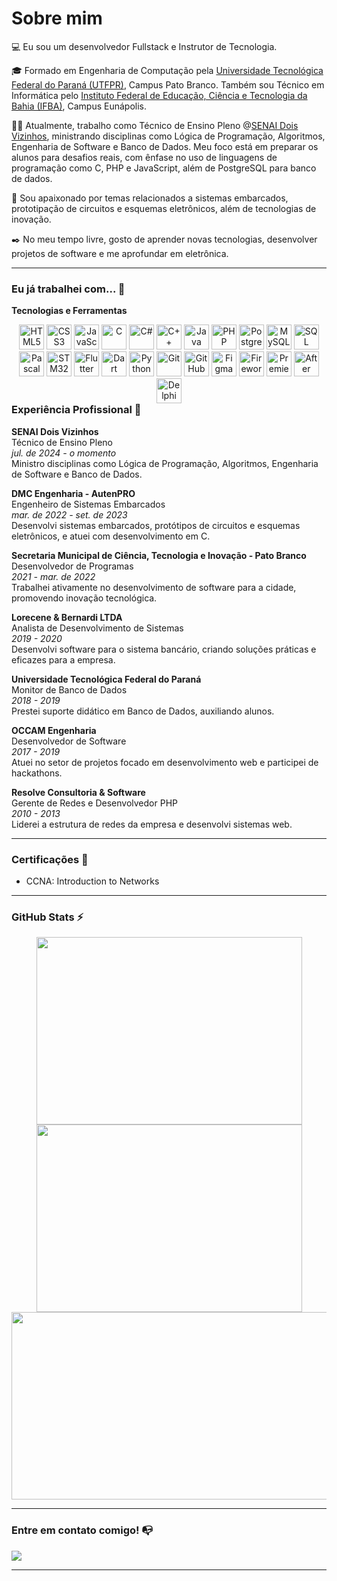 # Sobre mim

💻 Eu sou um desenvolvedor Fullstack e Instrutor de Tecnologia.

🎓 Formado em Engenharia de Computação pela [Universidade Tecnológica Federal do Paraná (UTFPR)](http://portal.utfpr.edu.br/), Campus Pato Branco. Também sou Técnico em Informática pelo [Instituto Federal de Educação, Ciência e Tecnologia da Bahia (IFBA)](https://portal.ifba.edu.br/eunapolis), Campus Eunápolis.

👩‍💻 Atualmente, trabalho como Técnico de Ensino Pleno @[SENAI Dois Vizinhos](https://novo.sistemafiep.org.br/), ministrando disciplinas como Lógica de Programação, Algoritmos, Engenharia de Software e Banco de Dados. Meu foco está em preparar os alunos para desafios reais, com ênfase no uso de linguagens de programação como C, PHP e JavaScript, além de PostgreSQL para banco de dados.

🔎 Sou apaixonado por temas relacionados a sistemas embarcados, prototipação de circuitos e esquemas eletrônicos, além de tecnologias de inovação.

✒️ No meu tempo livre, gosto de aprender novas tecnologias, desenvolver projetos de software e me aprofundar em eletrônica.

---

### Eu já trabalhei com... 🔧

**Tecnologias e Ferramentas**

<div style="text-align: center; float:left;">
    <img alt="HTML5" height="40" width="40" src="https://cdn.jsdelivr.net/gh/devicons/devicon/icons/html5/html5-original.svg">
    <img alt="CSS3" height="40" width="40" src="https://cdn.jsdelivr.net/gh/devicons/devicon/icons/css3/css3-original.svg">
    <img alt="JavaScript" height="40" width="40" src="https://cdn.jsdelivr.net/gh/devicons/devicon/icons/javascript/javascript-original.svg">
    <img alt="C" height="40" width="40" src="https://cdn.jsdelivr.net/gh/devicons/devicon/icons/c/c-original.svg">
    <img alt="C#" height="40" width="40" src="https://cdn.jsdelivr.net/gh/devicons/devicon/icons/csharp/csharp-original.svg">
    <img alt="C++" height="40" width="40" src="https://cdn.jsdelivr.net/gh/devicons/devicon/icons/cplusplus/cplusplus-original.svg">
    <img alt="Java" height="40" width="40" src="https://cdn.jsdelivr.net/gh/devicons/devicon/icons/java/java-original.svg">
    <img alt="PHP" height="40" width="40" src="https://cdn.jsdelivr.net/gh/devicons/devicon/icons/php/php-original.svg">
    <img alt="PostgreSQL" height="40" width="40" src="https://cdn.jsdelivr.net/gh/devicons/devicon/icons/postgresql/postgresql-original.svg">
    <img alt="MySQL" height="40" width="40" src="https://cdn.jsdelivr.net/gh/devicons/devicon/icons/mysql/mysql-original.svg">
    <img alt="SQL Server" height="40" width="40" src="https://img.icons8.com/color/48/000000/microsoft-sql-server.png">
    <img alt="Pascal" height="40" width="40" src="https://static-00.iconduck.com/assets.00/file-pdf-icon-256x256-hrraxrws.png">
    <img alt="STM32" height="40" width="40" src="https://encrypted-tbn0.gstatic.com/images?q=tbn:ANd9GcROfP0gDWkraA2HJ_iDqkabeflLqFvzZQmtCnUNasRCVomuFrVST1x7h0Z9LWxIZYcvG7Q&usqp=CAU">
    <img alt="Flutter" height="40" width="40" src="https://cdn.jsdelivr.net/gh/devicons/devicon/icons/flutter/flutter-original.svg">
    <img alt="Dart" height="40" width="40" src="https://cdn.jsdelivr.net/gh/devicons/devicon/icons/dart/dart-original.svg">
    <img alt="Python" height="40" width="40" src="https://cdn.jsdelivr.net/gh/devicons/devicon/icons/python/python-original.svg">
    <img alt="Git" height="40" width="40" src="https://cdn.jsdelivr.net/gh/devicons/devicon/icons/git/git-original.svg">
    <img alt="GitHub" height="40" width="40" src="https://img.icons8.com/ios-filled/50/ffffff/github.png">
    <img alt="Figma" height="40" width="40" src="https://cdn.jsdelivr.net/gh/devicons/devicon/icons/figma/figma-original.svg">
    <img alt="Fireworks" height="40" width="40" src="https://img.icons8.com/color/48/000000/adobe-fireworks.png">
    <img alt="Premiere" height="40" width="40" src="https://img.icons8.com/color/48/000000/adobe-premiere-pro.png">
    <img alt="After Effects" height="40" width="40" src="https://img.icons8.com/color/48/000000/adobe-after-effects.png">
    <img alt="Delphi" height="40" width="40" src="https://images-wixmp-ed30a86b8c4ca887773594c2.wixmp.com/f/02f50532-2e3b-4734-a40b-21b752f59376/d441oe-aa17a99b-38dc-4939-943d-ccff6c9cdeb7.png?token=eyJ0eXAiOiJKV1QiLCJhbGciOiJIUzI1NiJ9.eyJzdWIiOiJ1cm46YXBwOjdlMGQxODg5ODIyNjQzNzNhNWYwZDQxNWVhMGQyNmUwIiwiaXNzIjoidXJuOmFwcDo3ZTBkMTg4OTgyMjY0MzczYTVmMGQ0MTVlYTBkMjZlMCIsIm9iaiI6W1t7InBhdGgiOiJcL2ZcLzAyZjUwNTMyLTJlM2ItNDczNC1hNDBiLTIxYjc1MmY1OTM3NlwvZDQ0MW9lLWFhMTdhOTliLTM4ZGMtNDkzOS05NDNkLWNjZmY2YzljZGViNy5wbmcifV1dLCJhdWQiOlsidXJuOnNlcnZpY2U6ZmlsZS5kb3dubG9hZCJdfQ.A4RJLiqIBYMEZoc4iVlb-5AHm0hUbFLgko0mZ8O8eHA">
</div>

---

### Experiência Profissional 💼

**SENAI Dois Vizinhos**  
Técnico de Ensino Pleno  
*jul. de 2024 - o momento*  
Ministro disciplinas como Lógica de Programação, Algoritmos, Engenharia de Software e Banco de Dados.

**DMC Engenharia - AutenPRO**  
Engenheiro de Sistemas Embarcados  
*mar. de 2022 - set. de 2023*  
Desenvolvi sistemas embarcados, protótipos de circuitos e esquemas eletrônicos, e atuei com desenvolvimento em C.

**Secretaria Municipal de Ciência, Tecnologia e Inovação - Pato Branco**  
Desenvolvedor de Programas  
*2021 - mar. de 2022*  
Trabalhei ativamente no desenvolvimento de software para a cidade, promovendo inovação tecnológica.

**Lorecene & Bernardi LTDA**  
Analista de Desenvolvimento de Sistemas  
*2019 - 2020*  
Desenvolvi software para o sistema bancário, criando soluções práticas e eficazes para a empresa.

**Universidade Tecnológica Federal do Paraná**  
Monitor de Banco de Dados  
*2018 - 2019*  
Prestei suporte didático em Banco de Dados, auxiliando alunos.

**OCCAM Engenharia**  
Desenvolvedor de Software  
*2017 - 2019*  
Atuei no setor de projetos focado em desenvolvimento web e participei de hackathons.

**Resolve Consultoria & Software**  
Gerente de Redes e Desenvolvedor PHP  
*2010 - 2013*  
Liderei a estrutura de redes da empresa e desenvolvi sistemas web.

---

### Certificações 📜

- CCNA: Introduction to Networks

---

### GitHub Stats ⚡
<div align="center">
<a href="https://github.com/KevinSGuimaraes">
  <img width="425em" height="300em" src="https://github-readme-stats.vercel.app/api?username=KevinSGuimaraes&theme=cobalt&show_icons=true&hide_border=false&count_private=true"/>
</a>
<a href="https://github.com/KevinSGuimaraes">
  <img width="425em" height="300em" src="https://github-readme-streak-stats.herokuapp.com/?user=KevinSGuimaraes&theme=cobalt&hide_border=false"/>
</a>
<a href="https://github.com/KevinSGuimaraes">
  <img width="850em" height="300em" src="https://github-readme-stats.vercel.app/api/top-langs/?username=KevinSGuimaraes&theme=cobalt&show_icons=true&hide_border=false&layout=compact"/>
</a>
</div>

---

### Entre em contato comigo! 📭
<div>
  <a href="https://www.linkedin.com/in/kevinsguimaraes" target="_blank"><img src="https://img.shields.io/badge/-LinkedIn-%230077B5?style=for-the-badge&logo=linkedin&logoColor=white" target="_blank"></a>
</div>

---
